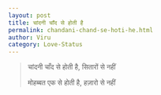 ```yaml
---
layout: post
title: चांदनी चाँद से होती है
permalink: chandani-chand-se-hoti-he.html
author: Viru
category: Love-Status
---
```

> चांदनी चाँद से होती है, सितारों से नहीं 
> 
> मोहब्बत एक से होती है, हज़ारो से नहीं 
